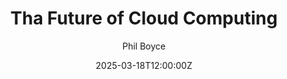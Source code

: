---
title: "Tha Future of Cloud Computing"
date: 2025-03-18T12:00:00Z
author: "Phil Boyce"
tags: ["cloud computing", "technology", "future trends"]
categories: ["Cloud"]
summary: "A glimpse into how cloud computing is evolving and what to expect in the near future."
draft: false
showToc: "true"
tocOpen: "false"
showHero: "true"
featured_image: "/blog/firstpost/feature.png/"
---